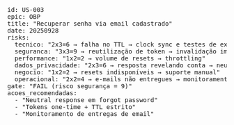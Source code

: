 <pre>
id: US-003
epic: OBP
title: "Recuperar senha via email cadastrado"
date: 20250928
risks:
  tecnico: "2x3=6 → falha no TTL → clock sync e testes de expiração"
  seguranca: "3x3=9 → reutilização de token → invalidação imediata"
  performance: "1x2=2 → volume de resets → throttling"
  dados_privacidade: "2x3=6 → resposta revelando conta → neutral response"
  negocio: "1x2=2 → resets indisponíveis → suporte manual"
  operacional: "2x2=4 → e-mails não entregues → monitoramento e retries"
gate: "FAIL (risco segurança = 9)"
acoes_recomendadas:
  - "Neutral response em forgot password"
  - "Tokens one-time + TTL estrito"
  - "Monitoramento de entregas de email"
</pre>
